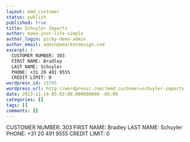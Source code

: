 ```yaml
---
layout: emd_customer
status: publish
published: true
title: Schuyler Imports
author: make-your-life-simple
author_login: picky-demo-admin
author_email: admin@emarketdesign.com
excerpt: |-
  CUSTOMER NUMBER: 303
  FIRST NAME: Bradley
  LAST NAME: Schuyler
  PHONE: +31 20 491 9555
  CREDIT LIMIT: 0
wordpress_id: 11795
wordpress_url: http://wordpressc.com/?emd_customer=schuyler-imports
date: 2013-11-14 05:03:00.000000000 -05:00
categories: []
tags: []
comments: []
---
```

CUSTOMER NUMBER: 303
FIRST NAME: Bradley
LAST NAME: Schuyler
PHONE: +31 20 491 9555
CREDIT LIMIT: 0
